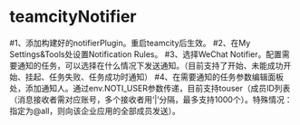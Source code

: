 # teamcityNotifier
#1、添加构建好的notifierPlugin。重启teamcity后生效。
#2、在My Settings&Tools处设置Notification Rules。
#3、选择WeChat Notifier。配置需要通知的任务，可以选择在什么情况下发送通知。（目前支持了开始、未能成功开始、挂起、任务失败、任务成功时通知）
#4、在需要通知的任务参数编辑面板处，添加通知人。通过env.NOTI_USER参数传递，目前支持touser（成员ID列表（消息接收者需对应账号，多个接收者用‘|’分隔，最多支持1000个）。特殊情况：指定为@all，则向该企业应用的全部成员发送）。






